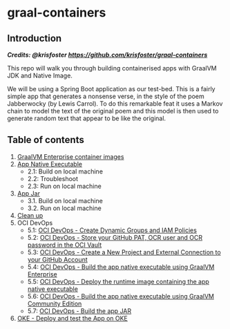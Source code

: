 # graal-containers

## Introduction

***Credits: @krisfoster https://github.com/krisfoster/graal-containers***

This repo will walk you through building containerised apps with GraalVM JDK and Native Image.

We will be using a Spring Boot application as our test-bed. This is a fairly simple app that
generates a nonsense verse, in the style of the poem Jabberwocky (by Lewis Carrol). To do this remarkable
feat it uses a Markov chain to model the text of the original poem and this model is then used to generate random text that appear to be like the original.

## Table of contents

1. [GraalVM Enterprise container images](./docs/01.md)
2. [App Native Executable](./docs/02.md)
    - 2.1: Build on local machine
    - 2.2: Troubleshoot
    - 2.3: Run on local machine
3. [App Jar](./docs/03.md)
    - 3.1. Build on local machine
    - 3.2. Run on local machine
4. [Clean up](./docs/04.md)
5. OCI DevOps
    - 5.1: [OCI DevOps - Create Dynamic Groups and IAM Policies](./docs/05.md)
    - 5.2: [OCI DevOps - Store your GitHub PAT, OCR user and OCR password in the OCI Vault](./docs/06.md)
    - 5.3: [OCI DevOps - Create a New Project and External Connection to your GitHub Account](./docs/07.md)
    - 5.4: [OCI DevOps - Build the app native executable using GraalVM Enterprise](./docs/08.md)
    - 5.5: [OCI DevOps - Deploy the runtime image containing the app native executable](./docs/09.md)
    - 5.6: [OCI DevOps - Build the app native executable using GraalVM Community Edition](./docs/10.md)
    - 5.7: [OCI DevOps - Build the app JAR](./docs/11.md)
6. [OKE - Deploy and test the App on OKE](./docs/12.md)
